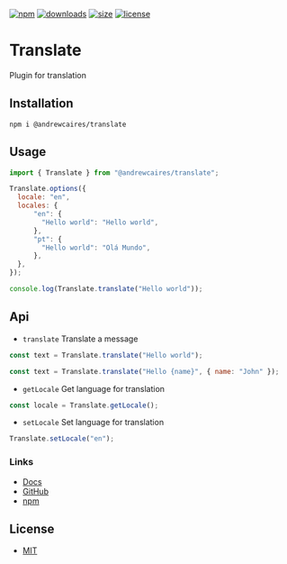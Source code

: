 [![npm](https://img.shields.io/npm/v/@andrewcaires/translate?color=blue&logo=npm)](https://www.npmjs.com/package/@andrewcaires/translate)
[![downloads](https://img.shields.io/npm/dt/@andrewcaires/translate?color=blue)](https://www.npmjs.com/package/@andrewcaires/translate)
[![size](https://img.shields.io/bundlephobia/min/@andrewcaires/translate?color=blue)](https://github.com/andrewcaires/npm/tree/main/translate)
[![license](https://img.shields.io/github/license/andrewcaires/npm?color=blue)](https://github.com/andrewcaires/npm/blob/main/LICENSE)

# Translate

Plugin for translation

## Installation

`npm i @andrewcaires/translate`

## Usage

```js
import { Translate } from "@andrewcaires/translate";

Translate.options({
  locale: "en",
  locales: {
      "en": {
        "Hello world": "Hello world",
      },
      "pt": {
        "Hello world": "Olá Mundo",
      },
  },
});

console.log(Translate.translate("Hello world"));
```

## Api

- `translate` Translate a message

```js
const text = Translate.translate("Hello world");

const text = Translate.translate("Hello {name}", { name: "John" });
```

- `getLocale` Get language for translation

```js
const locale = Translate.getLocale();
```

- `setLocale` Set language for translation

```js
Translate.setLocale("en");
```

### Links

*  [Docs](https://github.com/andrewcaires/npm/blob/main/translate/README.md)
*  [GitHub](https://github.com/andrewcaires/npm/tree/main/translate)
*  [npm](https://www.npmjs.com/package/@andrewcaires/translate)

## License

*  [MIT](https://github.com/andrewcaires/npm/blob/main/LICENSE)
